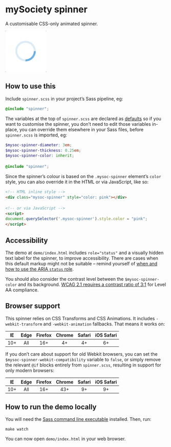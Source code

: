# mySociety spinner

A customisable CSS-only animated spinner.

![example](demo/screengrab.gif)

## How to use this

Include `spinner.scss` in your project’s Sass pipeline, eg:

```scss
@include "spinner";
```

The variables at the top of `spinner.scss` are declared as [defaults](https://sass-lang.com/documentation/variables#default-values) so if you want to customise the spinner, you don’t need to edit those variables in-place, you can override them elsewhere in your Sass files, before `spinner.scss` is imported, eg:

```scss
$mysoc-spinner-diameter: 3em;
$mysoc-spinner-thickness: 0.25em;
$mysoc-spinner-color: inherit;

@include "spinner";
```

Since the spinner’s colour is based on the `.mysoc-spinner` element’s `color` style, you can also override it in the HTML or via JavaScript, like so:

```html
<!-- HTML inline style -->
<div class="mysoc-spinner" style="color: pink"></div>

<!-- or via JavaScript -->
<script>
document.querySelector('.mysoc-spinner').style.color = "pink";
</script>
```

## Accessibility

The demo at `demo/index.html` includes `role="status"` and a visually hidden text label for the spinner, to improve accessibility. There are cases when this default markup might not be suitable – remind yourself of [when and how to use the ARIA `status` role](https://developer.mozilla.org/en-US/docs/Web/Accessibility/ARIA/ARIA_Techniques/Using_the_status_role).

You should also consider the contrast level between the `$mysoc-spinner-color` and its background. [WCAG 2.1 requires a contrast ratio of 3:1](https://www.w3.org/TR/WCAG21/#non-text-contrast) for Level AA compliance.

## Browser support

This spinner relies on CSS Transforms and CSS Animations. It includes `-webkit-transform` and `-webkit-animation` fallbacks. That means it works on:

| IE  | Edge | Firefox | Chrome | Safari | iOS Safari |
|:---:|:----:|:-------:|:------:|:------:|:----------:|
| 10+ |  All |   16+   |   4+   |   4+   |     6+     |

If you don’t care about support for old Webkit browsers, you can set the `$mysoc-spinner-webkit-compatibility` variable to `false`, or simply remove the relevant `@if` blocks entirely from `spinner.scss`, resulting in support for only modern browsers:

| IE  | Edge | Firefox | Chrome | Safari | iOS Safari |
|:---:|:----:|:-------:|:------:|:------:|:----------:|
| 10+ |  All |   16+   |   43+  |   9+   |     9+     |

## How to run the demo locally

You will need the [Sass command line executable](https://sass-lang.com/install) installed. Then, run:

    make watch

You can now open `demo/index.html` in your web browser.
